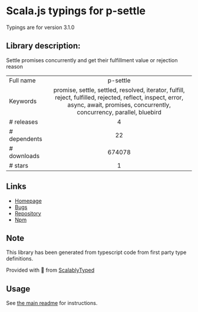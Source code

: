 
# Scala.js typings for p-settle

Typings are for version 3.1.0

## Library description:
Settle promises concurrently and get their fulfillment value or rejection reason

|                    |                 |
| ------------------ | :-------------: |
| Full name          | p-settle |
| Keywords           | promise, settle, settled, resolved, iterator, fulfill, reject, fulfilled, rejected, reflect, inspect, error, async, await, promises, concurrently, concurrency, parallel, bluebird |
| # releases         | 4 |
| # dependents       | 22 |
| # downloads        | 674078 |
| # stars            | 1 |

## Links
- [Homepage](https://github.com/sindresorhus/p-settle#readme)
- [Bugs](https://github.com/sindresorhus/p-settle/issues)
- [Repository](https://github.com/sindresorhus/p-settle)
- [Npm](https://www.npmjs.com/package/p-settle)
    


## Note
This library has been generated from typescript code from first party type definitions.

Provided with :purple_heart: from [ScalablyTyped](https://github.com/oyvindberg/ScalablyTyped)

## Usage
See [the main readme](../../readme.md) for instructions.


